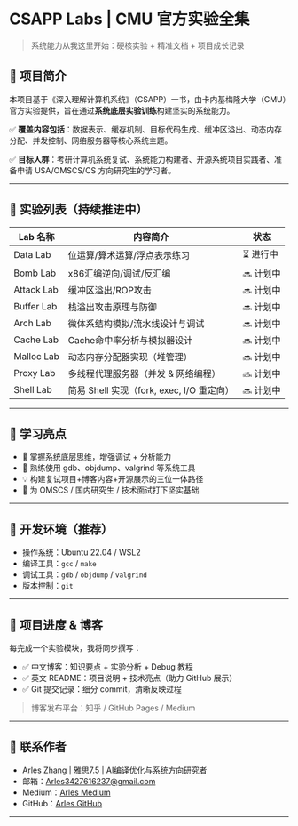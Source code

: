 # CSAPP Labs | CMU 官方实验全集

> 系统能力从我这里开始：硬核实验 + 精准文档 + 项目成长记录

## 📘 项目简介

本项目基于《深入理解计算机系统》（CSAPP）一书，由卡内基梅隆大学（CMU）官方实验提供，旨在通过**系统底层实验训练**构建坚实的系统能力。

✅ **覆盖内容包括**：数据表示、缓存机制、目标代码生成、缓冲区溢出、动态内存分配、并发控制、网络服务器等核心系统主题。

✅ **目标人群**：考研计算机系统复试、系统能力构建者、开源系统项目实践者、准备申请 USA/OMSCS/CS 方向研究生的学习者。

---

## 📁 实验列表（持续推进中）

| Lab 名称     | 内容简介                             | 状态     |
| ---------- | -------------------------------- | ------ |
| Data Lab   | 位运算/算术运算/浮点表示练习                  | ⏳ 进行中  |
| Bomb Lab   | x86汇编逆向/调试/反汇编                   | 🔜 计划中  |
| Attack Lab | 缓冲区溢出/ROP攻击                      | 🔜 计划中  |
| Buffer Lab | 栈溢出攻击原理与防御                       | 🔜 计划中 |
| Arch Lab   | 微体系结构模拟/流水线设计与调试                 | 🔜 计划中 |
| Cache Lab  | Cache命中率分析与模拟器设计                 | 🔜 计划中 |
| Malloc Lab | 动态内存分配器实现（堆管理）                   | 🔜 计划中 |
| Proxy Lab  | 多线程代理服务器（并发 & 网络编程）              | 🔜 计划中 |
| Shell Lab  | 简易 Shell 实现（fork, exec, I/O 重定向） | 🔜 计划中 |

---

## 🧠 学习亮点

* 🚀 掌握系统底层思维，增强调试 + 分析能力
* 🧰 熟练使用 gdb、objdump、valgrind 等系统工具
* 💡 构建复试项目+博客内容+开源展示的三位一体路径
* 📄 为 OMSCS / 国内研究生 / 技术面试打下坚实基础

---

## 🚧 开发环境（推荐）

* 操作系统：Ubuntu 22.04 / WSL2
* 编译工具：`gcc` / `make`
* 调试工具：`gdb` / `objdump` / `valgrind`
* 版本控制：`git`

---

## 📌 项目进度 & 博客

每完成一个实验模块，我将同步撰写：

* ✅ 中文博客：知识要点 + 实验分析 + Debug 教程
* ✅ 英文 README：项目说明 + 技术亮点（助力 GitHub 展示）
* ✅ Git 提交记录：细分 commit，清晰反映过程

> 博客发布平台：知乎 / GitHub Pages / Medium

---

## 📮 联系作者

* Arles Zhang | 雅思7.5 | AI编译优化与系统方向研究者
* 邮箱：Arles3427616237@gmail.com
* Medium：[Arles Medium](https://medium.com/@arles3427616237)
* GitHub：[Arles GitHub](https://github.com/ArlesZhang/)

---

